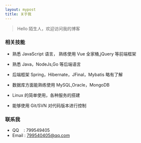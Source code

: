 ```yaml
---
layout: mypost
title: 关于我
---
```


> Hello 陌生人，欢迎访问我的博客


### 相关技能

- 熟悉 JavaScript 语言， 熟练使用 Vue 全家桶,jQuery 等前端框架

- 熟悉 Java，NodeJs,Go 等后端语言

- 后端框架 Spring，Hibernate，JFinal，Mybatis 略有了解

- 数据库方面能熟练使用 MySQL,Oracle，MongoDB

- Linux 的简单使用，各种服务的搭建

- 能够使用 Git/SVN 对代码版本进行控制

### 联系我

- QQ&nbsp;&nbsp;&nbsp;&nbsp;: 799549405
- Email&nbsp;: 799540405@qq.com